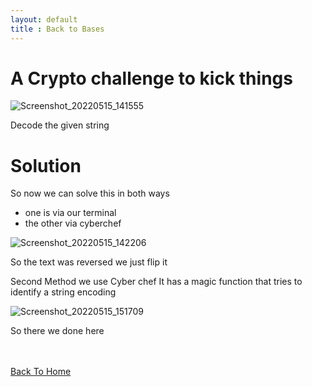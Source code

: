 ```yaml
---
layout: default
title : Back to Bases
---
```


# A Crypto challenge to kick things

![Screenshot_20220515_141555](https://user-images.githubusercontent.com/24994796/168474599-a7a34940-54c8-417a-b2aa-45a5b2c5a717.png)

Decode the given string

# Solution

So now we can solve this in both ways
  - one is via our terminal
  - the other via cyberchef
 
 ![Screenshot_20220515_142206](https://user-images.githubusercontent.com/24994796/168474703-316c9590-b92c-4cf2-9d61-b8b455d4c6ed.png)
 
 So the text was reversed we just flip it

Second Method we use Cyber chef
It has a magic function that tries to identify a string encoding 

![Screenshot_20220515_151709](https://user-images.githubusercontent.com/24994796/168474925-58b2664d-50cb-4ca4-990d-0b6bc086107e.png)

So there we done here


<br> <br>
[Back To Home](../../index.md)
<br>

